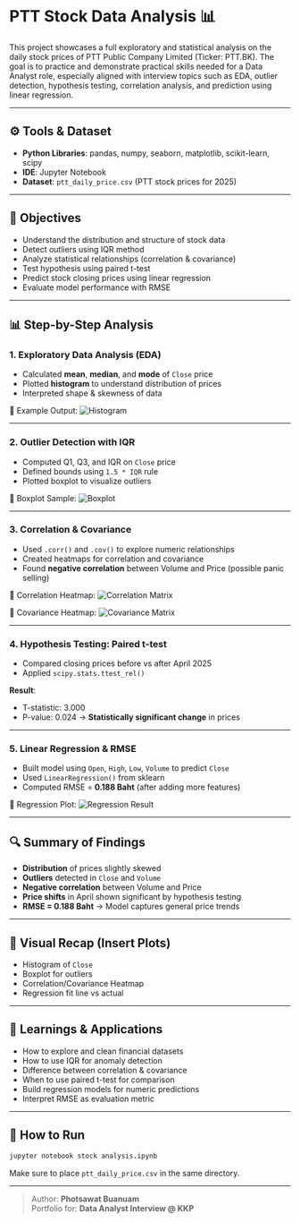 # PTT Stock Data Analysis 📊

This project showcases a full exploratory and statistical analysis on the daily stock prices of PTT Public Company Limited (Ticker: PTT.BK). The goal is to practice and demonstrate practical skills needed for a Data Analyst role, especially aligned with interview topics such as EDA, outlier detection, hypothesis testing, correlation analysis, and prediction using linear regression.

---

## ⚙️ Tools & Dataset
- **Python Libraries**: pandas, numpy, seaborn, matplotlib, scikit-learn, scipy
- **IDE**: Jupyter Notebook
- **Dataset**: `ptt_daily_price.csv` (PTT stock prices for 2025)

---

## 🎯 Objectives
- Understand the distribution and structure of stock data
- Detect outliers using IQR method
- Analyze statistical relationships (correlation & covariance)
- Test hypothesis using paired t-test
- Predict stock closing prices using linear regression
- Evaluate model performance with RMSE

---

## 📊 Step-by-Step Analysis

### 1. Exploratory Data Analysis (EDA)
- Calculated **mean**, **median**, and **mode** of `Close` price
- Plotted **histogram** to understand distribution of prices
- Interpreted shape & skewness of data

📌 Example Output:
![Histogram](Histogram.png)

---

### 2. Outlier Detection with IQR
- Computed Q1, Q3, and IQR on `Close` price
- Defined bounds using `1.5 * IQR` rule
- Plotted boxplot to visualize outliers

📌 Boxplot Sample:
![Boxplot](Boxplot.png)

---

### 3. Correlation & Covariance
- Used `.corr()` and `.cov()` to explore numeric relationships
- Created heatmaps for correlation and covariance
- Found **negative correlation** between Volume and Price (possible panic selling)

📌 Correlation Heatmap:
![Correlation Matrix](Correlation_Matrix.png)

📌 Covariance Heatmap:
![Covariance Matrix](Covariance_Matrix.png)

---

### 4. Hypothesis Testing: Paired t-test
- Compared closing prices before vs after April 2025
- Applied `scipy.stats.ttest_rel()`

**Result**:
- T-statistic: 3.000
- P-value: 0.024 → **Statistically significant change** in prices

---

### 5. Linear Regression & RMSE
- Built model using `Open`, `High`, `Low`, `Volume` to predict `Close`
- Used `LinearRegression()` from sklearn
- Computed RMSE = **0.188 Baht** (after adding more features)

📌 Regression Plot:
![Regression Result](Prediction_Graph.png)

---

## 🔍 Summary of Findings
- **Distribution** of prices slightly skewed
- **Outliers** detected in `Close` and `Volume`
- **Negative correlation** between Volume and Price
- **Price shifts** in April shown significant by hypothesis testing
- **RMSE = 0.188 Baht** → Model captures general price trends

---

## 📸 Visual Recap (Insert Plots)
- Histogram of `Close`
- Boxplot for outliers
- Correlation/Covariance Heatmap
- Regression fit line vs actual

---

## 🧠 Learnings & Applications
- How to explore and clean financial datasets
- How to use IQR for anomaly detection
- Difference between correlation & covariance
- When to use paired t-test for comparison
- Build regression models for numeric predictions
- Interpret RMSE as evaluation metric

---

## 🚀 How to Run
```bash
jupyter notebook stock analysis.ipynb
```
Make sure to place `ptt_daily_price.csv` in the same directory.

---

> Author: **Photsawat Buanuam**  
> Portfolio for: **Data Analyst Interview @ KKP**